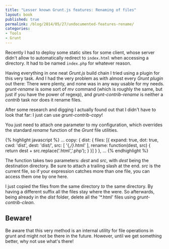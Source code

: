 ```yaml
---
title: "Lesser known Grunt.js features: Renaming of files"
layout: book
published: true
permalink: /blog/2014/05/27/undocumented-features-rename/
categories:
- Tools
- Grunt
---
```

Recently I had to deploy some static sites for some client, whose server didn't allow to automatically redirect to `index.html` when accessing a directory. It had to be named `index.php` for whatever reason.

Having everything in one neat *Grunt.js* build chain I tried using a plugin for this very task. And I had the very problem as with almost every *Grunt plugin* out there: There were plenty, and none was in any way usable for my needs. *grunt-rename* is some sort of *mv* command (which is roughly the same, but just if you have the power of regexp), and *grunt-contrib-rename* is neither a *contrib* task nor does it rename files.

After some research and digging I actually found out that I didn't have to look that far: I just can use *grunt-contrib-copy*!

You just need to attach one parameter to my configuration, which overrides the standard *rename* function of the *Grunt* file utilities.

{% highlight javascript %}
...
copy: {
  dist: {
    files: [{
      expand: true,
      dot: true,
      cwd: 'dist',
      dest: 'dist/',
      src: [
        '{,*/}*.html'
      ],
      rename: function(dest, src) {
        return dest + src.replace('.html','.php');
      }
    }]
  }
},
...
{% endhighlight %}

The function takes two parameters: *dest* and *src*, with *dest* being the destination directory. Be sure to attach a trailing slash at the end. *src* is the current file, so if your expression catches more than one file, you can access them one by one here.

I just copied the files from the same directory *to* the same directory. By having a different suffix all the files stay where the were. So afterwards, being already in the *dist* folder, delete all the '*.html' files using *grunt-contrib-clean*.

## Beware!

Be aware that this very method is an internal utility for file operations in grunt and might not be there in the future. However, until we get something better, why not use what's there!
